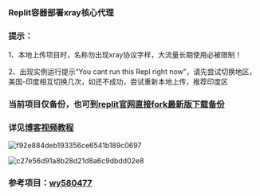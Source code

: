 ### Replit容器部署xray核心代理
### 提示：
1、本地上传项目时，名称勿出现xray协议字样，大流量长期使用必被限制！

2、出现实例运行提示“You cant run this Repl right now”，请先尝试切换地区，美国-印度相互切换几次，如还不成功，尝试重新本地上传，推荐印度区
### 当前项目仅备份，也可到[replit官网直接fork最新版下载备份](https://replit.com/@ygkkkk?tab=repls)
### 详见[博客视频教程](https://ygkkk.blogspot.com/2022/12/replit-xray-vmess-vless-trojan-shadowsocks.html)

![f92e884deb193356ce6541b189c0697](https://user-images.githubusercontent.com/121604513/216213650-708d5f67-3b42-44c8-ae94-b83988bd534d.png)

![c27e56d91a8b28d21d8a6c9dbdd02e8](https://user-images.githubusercontent.com/121604513/213597462-964894e2-50b1-419a-bae1-8d8ada8b1e65.png)
### 参考项目：[wy580477](https://github.com/wy580477/replit-trojan)
